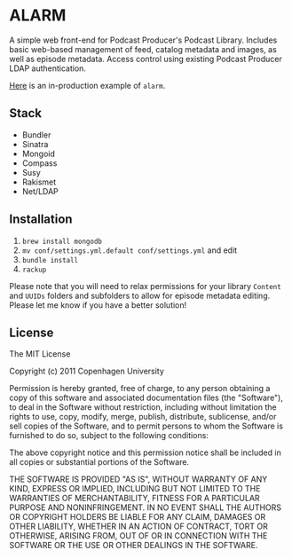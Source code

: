 # ALARM

A simple web front-end for Podcast Producer's Podcast Library. Includes basic web-based management of feed, catalog metadata and images, as well as episode metadata. Access control using existing Podcast Producer LDAP authentication.

[Here](http://radio.larm-archive.org) is an in-production example of `alarm`.

## Stack
* Bundler
* Sinatra
* Mongoid
* Compass
* Susy
* Rakismet
* Net/LDAP

## Installation

1. `brew install mongodb`
2. `mv conf/settings.yml.default conf/settings.yml` and edit
3. `bundle install`
4. `rackup`

Please note that you will need to relax permissions for your library `Content` and `UUIDs` folders and subfolders to allow for episode metadata editing. Please let me know if you have a better solution!

## License

The MIT License

Copyright (c) 2011 Copenhagen University

Permission is hereby granted, free of charge, to any person obtaining a copy
of this software and associated documentation files (the "Software"), to deal
in the Software without restriction, including without limitation the rights
to use, copy, modify, merge, publish, distribute, sublicense, and/or sell
copies of the Software, and to permit persons to whom the Software is
furnished to do so, subject to the following conditions:

The above copyright notice and this permission notice shall be included in
all copies or substantial portions of the Software.

THE SOFTWARE IS PROVIDED "AS IS", WITHOUT WARRANTY OF ANY KIND, EXPRESS OR
IMPLIED, INCLUDING BUT NOT LIMITED TO THE WARRANTIES OF MERCHANTABILITY,
FITNESS FOR A PARTICULAR PURPOSE AND NONINFRINGEMENT. IN NO EVENT SHALL THE
AUTHORS OR COPYRIGHT HOLDERS BE LIABLE FOR ANY CLAIM, DAMAGES OR OTHER
LIABILITY, WHETHER IN AN ACTION OF CONTRACT, TORT OR OTHERWISE, ARISING FROM,
OUT OF OR IN CONNECTION WITH THE SOFTWARE OR THE USE OR OTHER DEALINGS IN
THE SOFTWARE.
